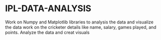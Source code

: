 # IPL-DATA-ANALYSIS
Work on Numpy and Matplotlib libraries to analysis the data and visualize the data work on the cricketer details like name, salary, games played, and points. Analyze the data and creat visuals

